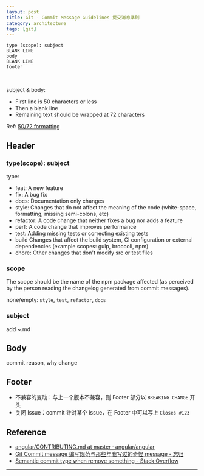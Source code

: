 ```yaml
---
layout: post
title: Git - Commit Message Guidelines 提交消息準則
category: architecture
tags: [git]
---
```


```console
type (scope): subject
BLANK LINE
body
BLANK LINE
footer
```

<br>

subject & body:
- First line is 50 characters or less
- Then a blank line
- Remaining text should be wrapped at 72 characters

Ref: [50/72 formatting](https://stackoverflow.com/questions/2290016/git-commit-messages-50-72-formatting)

## Header

### type(scope): subject

type:
- feat: A new feature
- fix: A bug fix
- docs: Documentation only changes
- style: Changes that do not affect the meaning of the code (white-space, formatting, missing semi-colons, etc)
- refactor: A code change that neither fixes a bug nor adds a feature
- perf: A code change that improves performance
- test: Adding missing tests or correcting existing tests
- build Changes that affect the build system, CI configuration or external dependencies (example scopes: gulp, broccoli, npm)
- chore: Other changes that don't modify src or test files

### scope

The scope should be the name of the npm package affected (as perceived by the person reading the changelog generated from commit messages).

none/empty: `style`, `test`, `refactor`, `docs`

### subject

add ~.md

## Body

commit reason, why change

## Footer

- 不兼容的变动：与上一个版本不兼容，则 Footer 部分以 `BREAKING CHANGE` 开头
- 关闭 Issue：commit 针对某个 issue，在 Footer 中可以写上 `Closes #123`

## Reference

- [angular/CONTRIBUTING.md at master · angular/angular](https://github.com/angular/angular/blob/master/CONTRIBUTING.md)
- [Git Commit message 编写规范与那些年我写过的奇怪 message - 忘归](http://jalan.space/2019/04/24/2019/git-commit-message/)
- [Semantic commit type when remove something - Stack Overflow](https://bit.ly/2ETksNT)

---